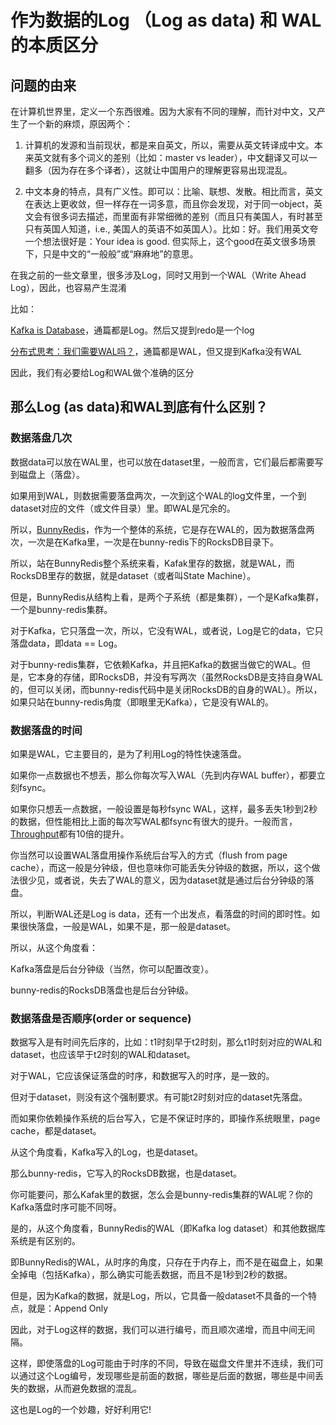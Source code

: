 # 作为数据的Log （Log as data) 和 WAL的本质区分

## 问题的由来

在计算机世界里，定义一个东西很难。因为大家有不同的理解，而针对中文，又产生了一个新的麻烦，原因两个：

1. 计算机的发源和当前现状，都是来自英文，所以，需要从英文转译成中文。本来英文就有多个词义的差别（比如：master vs leader），中文翻译又可以一翻多（因为存在多个译者），这就让中国用户的理解更容易出现混乱。

2. 中文本身的特点，具有广义性。即可以：比喻、联想、发散。相比而言，英文在表达上更收敛，但一样存在一词多意，而且你会发现，对于同一object，英文会有很多词去描述，而里面有非常细微的差别（而且只有美国人，有时甚至只有英国人知道，i.e., 美国人的英语不如英国人）。比如：好。我们用英文夸一个想法很好是：Your idea is good. 但实际上，这个good在英文很多场景下，只是中文的“一般般”或“麻麻地”的意思。

在我之前的一些文章里，很多涉及Log，同时又用到一个WAL（Write Ahead Log），因此，也容易产生混淆

比如：

[Kafka is Database](https://zhuanlan.zhihu.com/p/392645152)，通篇都是Log。然后又提到redo是一个log

[分布式思考：我们需要WAL吗？](https://zhuanlan.zhihu.com/p/400338569)，通篇都是WAL，但又提到Kafka没有WAL

因此，我们有必要给Log和WAL做个准确的区分

## 那么Log (as data)和WAL到底有什么区别？

### 数据落盘几次

数据data可以放在WAL里，也可以放在dataset里，一般而言，它们最后都需要写到磁盘上（落盘）。

如果用到WAL，则数据需要落盘两次，一次到这个WAL的log文件里，一个到dataset对应的文件（或文件目录）里。即WAL是冗余的。

所以，[BunnyRedis](https://zhuanlan.zhihu.com/p/392646113)，作为一个整体的系统，它是存在WAL的，因为数据落盘两次，一次是在Kafka里，一次是在bunny-redis下的RocksDB目录下。

所以，站在BunnyRedis整个系统来看，Kafak里存的数据，就是WAL，而RocksDB里存的数据，就是dataset（或者叫State Machine）。

但是，BunnyRedis从结构上看，是两个子系统（都是集群），一个是Kafka集群，一个是bunny-redis集群。

对于Kafka，它只落盘一次，所以，它没有WAL，或者说，Log是它的data，它只落盘data，即data == Log。

对于bunny-redis集群，它依赖Kafka，并且把Kafka的数据当做它的WAL。但是，它本身的存储，即RocksDB，并没有写两次（虽然RocksDB是支持自身WAL的，但可以关闭，而bunny-redis代码中是关闭RocksDB的自身的WAL）。所以，如果只站在bunny-redis角度（即眼里无Kafka），它是没有WAL的。

### 数据落盘的时间

如果是WAL，它主要目的，是为了利用Log的特性快速落盘。

如果你一点数据也不想丢，那么你每次写入WAL（先到内存WAL buffer），都要立刻fsync。

如果你只想丢一点数据，一般设置是每秒fsync WAL，这样，最多丢失1秒到2秒的数据，但性能相比上面的每次写WAL都fsync有很大的提升。一般而言，[Throughput](https://zhuanlan.zhihu.com/p/399883427)都有10倍的提升。

你当然可以设置WAL落盘用操作系统后台写入的方式（flush from page cache），而这一般是分钟级，但也意味你可能丢失分钟级的数据，所以，这个做法很少见，或者说，失去了WAL的意义，因为dataset就是通过后台分钟级的落盘。

所以，判断WAL还是Log is data，还有一个出发点，看落盘的时间的即时性。如果很快落盘，一般是WAL，如果不是，那一般是dataset。

所以，从这个角度看：

Kafka落盘是后台分钟级（当然，你可以配置改变）。

bunny-redis的RocksDB落盘也是后台分钟级。

### 数据落盘是否顺序(order or sequence)

数据写入是有时间先后序的，比如：t1时刻早于t2时刻，那么t1时刻对应的WAL和dataset，也应该早于t2时刻的WAL和dataset。

对于WAL，它应该保证落盘的时序，和数据写入的时序，是一致的。

但对于dataset，则没有这个强制要求。有可能t2时刻对应的dataset先落盘。

而如果你依赖操作系统的后台写入，它是不保证时序的，即操作系统眼里，page cache，都是dataset。

从这个角度看，Kafka写入的Log，也是dataset。

那么bunny-redis，它写入的RocksDB数据，也是dataset。

你可能要问，那么Kafak里的数据，怎么会是bunny-redis集群的WAL呢？你的Kafka落盘时序可能不同呀。

是的，从这个角度看，BunnyRedis的WAL（即Kafka log dataset）和其他数据库系统是有区别的。

即BunnyRedis的WAL，从时序的角度，只存在于内存上，而不是在磁盘上，如果全掉电（包括Kafka），那么确实可能丢数据，而且不是1秒到2秒的数据。

但是，因为Kafka的数据，就是Log，所以，它具备一般dataset不具备的一个特点，就是：Append Only

因此，对于Log这样的数据，我们可以进行编号，而且顺次递增，而且中间无间隔。

这样，即使落盘的Log可能由于时序的不同，导致在磁盘文件里并不连续，我们可以通过这个Log编号，发现哪些是前面的数据，哪些是后面的数据，哪些是中间丢失的数据，从而避免数据的混乱。

这也是Log的一个妙趣，好好利用它!

